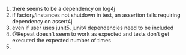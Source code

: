 1. there seems to be a dependency on log4j
2. if factory/instances not shutdown in test, an assertion fails requiring dependency on assert4j
3. even if user uses junit5, junit4 dependencies need to be included
4. @Repeat doesn't seem to work as expected and tests don't get executed the expected number of times
5. 